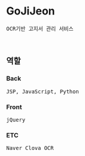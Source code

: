 # GoJiJeon
<pre>OCR기반 고지서 관리 서비스</pre>
<br>
<h2>역할</h2>
<h3>Back</h3>
<pre>JSP, JavaScript, Python</pre>
<h3>Front</h3>
<pre>jQuery</pre>
<h3>ETC</h3>
<pre>Naver Clova OCR</pre>

